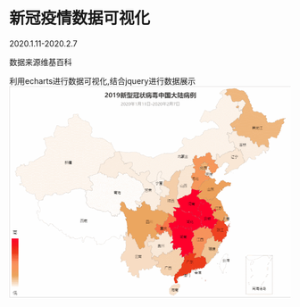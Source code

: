 # 新冠疫情数据可视化

2020.1.11-2020.2.7

数据来源维基百科

利用echarts进行数据可视化,结合jquery进行数据展示
![动图](https://github.com/latiaoPR0/COVID-19Visual_Echarts/blob/master/%E5%8A%A8%E5%9B%BE.gif)

